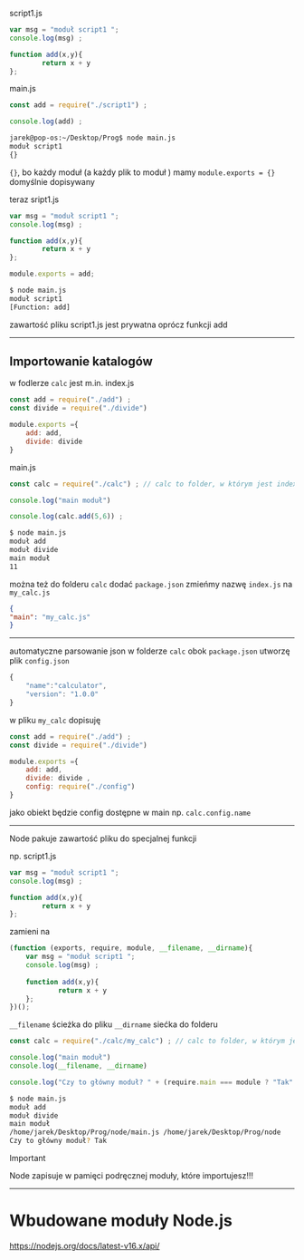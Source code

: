 script1.js
```js
var msg = "moduł script1 ";
console.log(msg) ;

function add(x,y){
        return x + y
};
```

main.js
```js
const add = require("./script1") ;

console.log(add) ;
```

```bash
jarek@pop-os:~/Desktop/Prog$ node main.js
moduł script1 
{}
```
`{}`, bo każdy moduł (a każdy plik to moduł ) mamy `module.exports = {}` domyślnie dopisywany

teraz
sript1.js
```js
var msg = "moduł script1 ";
console.log(msg) ;

function add(x,y){
        return x + y
};

module.exports = add;
```

```bash
$ node main.js
moduł script1 
[Function: add]
```
zawartość pliku script1.js jest prywatna oprócz funkcji add



-------
## Importowanie katalogów

w fodlerze `calc` jest m.in.
index.js
```js
const add = require("./add") ;
const divide = require("./divide")

module.exports ={
	add: add,
	divide: divide
}
```
main.js
```js
const calc = require("./calc") ; // calc to folder, w którym jest index.js

console.log("main moduł")

console.log(calc.add(5,6)) ;
```

```bash
$ node main.js
moduł add 
moduł divide 
main moduł
11
```

można też do folderu `calc` dodać `package.json`
zmieńmy nazwę `index.js` na `my_calc.js`
```json
{
"main": "my_calc.js"
}
```

--------------------
automatyczne parsowanie json
 w folderze `calc` obok `package.json` utworzę plik `config.json`
```js
{
	"name":"calculator",
	"version": "1.0.0"
}
```

w pliku `my_calc` dopisuję
```js
const add = require("./add") ;
const divide = require("./divide")

module.exports ={
	add: add,
	divide: divide ,
	config: require("./config")
}
```

jako obiekt będzie config dostępne w main np. `calc.config.name`

-----------

Node pakuje zawartość pliku do specjalnej funkcji

np. 
script1.js
```js
var msg = "moduł script1 ";
console.log(msg) ;

function add(x,y){
        return x + y
};
```

zamieni na
```js
(function (exports, require, module, __filename, __dirname){
	var msg = "moduł script1 ";
	console.log(msg) ;
	
	function add(x,y){
	        return x + y
	};
})();

```

`__filename` ścieżka do pliku
`__dirname` siećka do folderu

```js
const calc = require("./calc/my_calc") ; // calc to folder, w którym jest index.js

console.log("main moduł")
console.log(__filename, __dirname)

console.log("Czy to główny moduł? " + (require.main === module ? "Tak": "Nie."))
```

```bash
$ node main.js
moduł add 
moduł divide 
main moduł
/home/jarek/Desktop/Prog/node/main.js /home/jarek/Desktop/Prog/node
Czy to główny moduł? Tak
```

> [!important] 
> Node zapisuje w pamięci podręcznej moduły, które importujesz!!!



------
# Wbudowane moduły Node.js
https://nodejs.org/docs/latest-v16.x/api/








